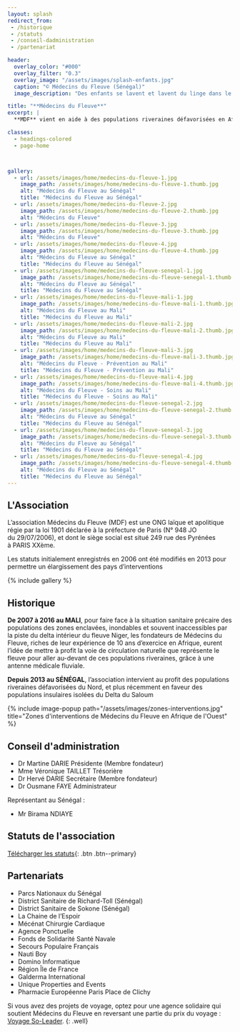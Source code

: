 ```yaml
---
layout: splash
redirect_from:
 - /historique
 - /statuts
 - /conseil-dadministration
 - /partenariat

header:
  overlay_color: "#000"
  overlay_filter: "0.3"
  overlay_image: "/assets/images/splash-enfants.jpg"
  caption: "© Médecins du Fleuve (Sénégal)"
  image_description: "Des enfants se lavent et lavent du linge dans le fleuve Sénégal"

title: "**Médecins du Fleuve**"
excerpt: |
  **MDF** vient en aide à des populations riveraines défavorisées en Afrique de l’Ouest

classes:
  - headings-colored
  - page-home



gallery:
  - url: /assets/images/home/medecins-du-fleuve-1.jpg
    image_path: /assets/images/home/medecins-du-fleuve-1.thumb.jpg
    alt: "Médecins du Fleuve au Sénégal"
    title: "Médecins du Fleuve au Sénégal"
  - url: /assets/images/home/medecins-du-fleuve-2.jpg
    image_path: /assets/images/home/medecins-du-fleuve-2.thumb.jpg
    alt: "Médecins du Fleuve"
  - url: /assets/images/home/medecins-du-fleuve-3.jpg
    image_path: /assets/images/home/medecins-du-fleuve-3.thumb.jpg
    alt: "Médecins du Fleuve"
  - url: /assets/images/home/medecins-du-fleuve-4.jpg
    image_path: /assets/images/home/medecins-du-fleuve-4.thumb.jpg
    alt: "Médecins du Fleuve au Sénégal"
    title: "Médecins du Fleuve au Sénégal"
  - url: /assets/images/home/medecins-du-fleuve-senegal-1.jpg
    image_path: /assets/images/home/medecins-du-fleuve-senegal-1.thumb.jpg
    alt: "Médecins du Fleuve au Sénégal"
    title: "Médecins du Fleuve au Sénégal"
  - url: /assets/images/home/medecins-du-fleuve-mali-1.jpg
    image_path: /assets/images/home/medecins-du-fleuve-mali-1.thumb.jpg
    alt: "Médecins du Fleuve au Mali"
    title: "Médecins du Fleuve au Mali"
  - url: /assets/images/home/medecins-du-fleuve-mali-2.jpg
    image_path: /assets/images/home/medecins-du-fleuve-mali-2.thumb.jpg
    alt: "Médecins du Fleuve au Mali"
    title: "Médecins du Fleuve au Mali"
  - url: /assets/images/home/medecins-du-fleuve-mali-3.jpg
    image_path: /assets/images/home/medecins-du-fleuve-mali-3.thumb.jpg
    alt: "Médecins du Fleuve - Prévention au Mali"
    title: "Médecins du Fleuve - Prévention au Mali"
  - url: /assets/images/home/medecins-du-fleuve-mali-4.jpg
    image_path: /assets/images/home/medecins-du-fleuve-mali-4.thumb.jpg
    alt: "Médecins du Fleuve - Soins au Mali"
    title: "Médecins du Fleuve - Soins au Mali"
  - url: /assets/images/home/medecins-du-fleuve-senegal-2.jpg
    image_path: /assets/images/home/medecins-du-fleuve-senegal-2.thumb.jpg
    alt: "Médecins du Fleuve au Sénégal"
    title: "Médecins du Fleuve au Sénégal"
  - url: /assets/images/home/medecins-du-fleuve-senegal-3.jpg
    image_path: /assets/images/home/medecins-du-fleuve-senegal-3.thumb.jpg
    alt: "Médecins du Fleuve au Sénégal"
    title: "Médecins du Fleuve au Sénégal"
  - url: /assets/images/home/medecins-du-fleuve-senegal-4.jpg
    image_path: /assets/images/home/medecins-du-fleuve-senegal-4.thumb.jpg
    alt: "Médecins du Fleuve au Sénégal"
    title: "Médecins du Fleuve au Sénégal"
---
```


## L'Association
L’association Médecins du Fleuve (MDF) est une ONG laïque et apolitique régie
par la loi 1901 déclarée à la préfecture de Paris (N° 948 JO du 29/07/2006),
et dont le siège social est situé 249 rue des Pyrénées à PARIS XXème.

Les statuts initialement enregistrés en 2006 ont été modifiés en 2013
pour permettre un élargissement des pays d’interventions


{% include gallery %}

## Historique

**De 2007 à 2016 au MALI**, pour faire face à la situation sanitaire précaire des populations des zones enclavées,
inondables et souvent inaccessibles par la piste du delta intérieur du fleuve Niger,
les fondateurs de Médecins du Fleuve, riches de leur expérience de 10 ans d’exercice en Afrique,
eurent l’idée de mettre à profit la voie de circulation naturelle que représente
le fleuve pour aller au-devant de ces populations riveraines, grâce à une antenne médicale fluviale.

**Depuis 2013 au SÉNÉGAL**, l’association intervient au profit des populations
riveraines défavorisées du Nord, et plus récemment
en faveur des populations insulaires isolées du Delta du Saloum

{% include image-popup path="/assets/images/zones-interventions.jpg" title="Zones d'interventions de Médecins du Fleuve en Afrique de l'Ouest" %}


## Conseil d'administration

* Dr Martine DARIE Présidente (Membre fondateur)
* Mme Véronique TAILLET Trésorière
* Dr Hervé DARIE Secrétaire (Membre fondateur)
* Dr Ousmane FAYE Administrateur

Représentant au Sénégal :
* Mr Birama NDIAYE

## Statuts de l'association

[Télécharger les statuts](/assets/statuts.pdf){: .btn .btn--primary}

## Partenariats

* Parcs Nationaux du Sénégal
* District Sanitaire de Richard-Toll (Sénégal)
* District Sanitaire de Sokone (Sénégal)
* La Chaine de l’Espoir
* Mécénat Chirurgie Cardiaque
* Agence Ponctuelle 
* Fonds de Solidarité Santé Navale
* Secours Populaire Français
* Nauti Boy
* Domino Informatique
* Région Île de France
* Galderma International
* Unique Properties and Events
* Pharmacie Européenne Paris Place de Clichy

Si vous avez des projets de voyage, optez pour une agence solidaire
qui soutient Médecins du Fleuve en reversant une partie
du prix du voyage : <a href="https://so-leader.com/affiliation/medecins-du-fleuve-association/13" target="_blank" rel="noopener">Voyage So-Leader</a>.
{: .well}

